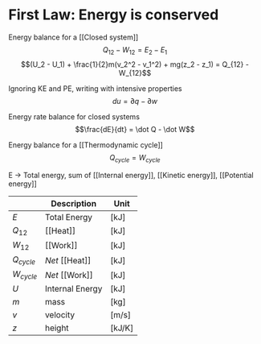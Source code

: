# First Law: Energy is conserved
Energy balance for a [[Closed system]]
$$Q_{12} - W_{12} = E_2 - E_1$$
$$(U_2 - U_1) + \frac{1}{2}m(v_2^2 - v_1^2) + mg(z_2 - z_1) = Q_{12} - W_{12}$$

Ignoring KE and PE, writing with intensive properties
$$du = \partial q - \partial w$$

Energy rate balance for closed systems
$$\frac{dE}{dt} = \dot Q - \dot W$$

Energy balance for a [[Thermodynamic cycle]]
$$Q_{cycle} = W_{cycle}$$


E -> Total energy, sum of [[Internal energy]], [[Kinetic energy]], [[Potential energy]]


|      | Description | Unit |
| ------- | ----------- | ---- |
| $E$ | Total Energy    |	[kJ] |
| $Q_{12}$ | [[Heat]]    |	[kJ] |
| $W_{12}$ | [[Work]]    |	[kJ] |
| $Q_{cycle}$ | *Net* [[Heat]]  |	[kJ]	|
| $W_{cycle}$ | *Net* [[Work]]  |	[kJ]	|
| $U$ | Internal Energy    |	[kJ] |
| $m$ | mass    |	[kg] |
| $v$ | velocity | [m/s] |
| $z$ | height    |	[kJ/K] |

